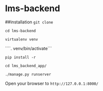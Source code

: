 # lms-backend


##installation
```git clone```

```cd lms-backend```

```virtualenv venv```

````. venv/bin/activate```

```pip install -r```

```cd lms_backend_app/```

```./manage.py runserver```

Open your browser to ```http://127.0.0.1:8000/```